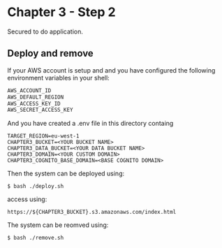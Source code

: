 # Chapter 3 - Step 2
Secured to do application.

## Deploy and remove
If your AWS account is setup and and you have configured the following environment variables in your shell:

```sh
AWS_ACCOUNT_ID
AWS_DEFAULT_REGION
AWS_ACCESS_KEY_ID
AWS_SECRET_ACCESS_KEY
```

And you have created a .env file in this directory containg

```
TARGET_REGION=eu-west-1
CHAPTER3_BUCKET=<YOUR BUCKET NAME>
CHAPTER3_DATA_BUCKET=<YOUR DATA BUCKET NAME>
CHAPTER3_DOMAIN=<YOUR CUSTOM DOMAIN>
CHAPTER3_COGNITO_BASE_DOMAIN=<BASE COGNITO DOMAIN>
```

Then the system can be deployed using:

```
$ bash ./deploy.sh
```

access using:

```
https://${CHAPTER3_BUCKET}.s3.amazonaws.com/index.html
```

The system can be reomved using:

```
$ bash ./remove.sh
```

